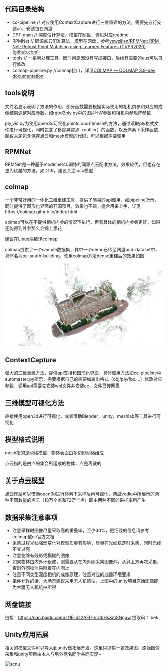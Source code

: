 ## 代码目录结构

- cc-pipeline       // 对应使用ContextCapture进行三维重建的方法，需要先自行安装cc，安装包在网盘
- DPT-main         // 深度估计算法，模型在网盘，详见对应readme
- RPMNet            // 同源点云配准算法，模型在网盘，参考[yewzijian/RPMNet: RPM-Net: Robust Point Matching using Learned Features (CVPR2020) (github.com)](https://github.com/yewzijian/RPMNet)
- tools                  // 一系列处理工具，因时间原因没有写成接口，后续有需要的uus可以自行修改
- colmap-pipeline.py            //colmap接口，详见[COLMAP — COLMAP 3.9-dev documentation](https://colmap.github.io/index.html)



## tools说明

文件名显示表明了方法的作用，部分函数需要根据实际使用的相机内参和对应的成像结果调整对应参数，如rgbd2ply.py中的图片HW参数和相机内参矩阵参数

ply_vis.py为使用open3d可视化pointcloud和mesh的方法，通过读取ply格式文件进行可视化，同时包含了移除异常点（outlier）的函数，以及体素下采样函数，函数末尾包含保存点云和mesh模型的代码，可以根据需要调用



## RPMNet

RPMNet是一种基于modelnet40训练的同源点云配准方法，效果较优，但也存在更为优越的方法，如DGR，建议关注sota模型



## colmap

一个非常好用的一体化三维重建工具，提供了简易的api调用，如pipeline所示，同时提供了图形化界面的开源项目，效果也不错，适合用来上手，详见https://colmap.github.io/index.html

colmap可以在不提供相机内参的情况下执行，但有具体的相机内参会更好，如果还能得到外参那么会锦上添花

建议在Linux端编译colmap

colmap提供了一个sample数据集，其中一个demo已传至网盘pcd-dataset中，具体名为pc-south-building，使用colmap方法dense重建后的效果如图

![scnu](./img/sb.png)



## ContextCapture

强大的三维重建方法，提供api支持和图形化界面，具体调用方法如cc-pipeline中automaster.py所示，需要根据自己的需要如输出格式（obj/ply/fbx....）修改对应参数，调用api需要先安装whl文件并安装cc，文件已传网盘



## 三维模型可视化方法

直接使用open3d进行可视化，或者借助Blender，unity，meshlab等工具进行可视化



## 模型格式说明

mesh指的是网格模型，物体表面由多边形网格组成

点云指的是由点的集合所组成的物体，点是离散的



## 关于点云模型

点云模型可以借助open3d进行体素下采样后再可视化，网盘vedio中所展示的两种不同数量的点云（18万个点和72万个点）即由两种不同的采样率所产生



## 数据采集注意事项

- 注意采样时图像尽量采取高的重叠率，至少30%，更细致的信息请参考colmap或cc官方文档
- 采集过程光线强弱变化对模型质量有影响，尽量在光线稳定时采集，同时光线不宜过亮
- 注意剔除有残影或模糊的图像
- 如果物体由内外环组成，则需要从在内外圈采集图像外，从斜上方再次采集，否则外圈物体易附着在内圈上
- 注意不同类型深度相机的成像原理，注意对应的成像环境要求
- 条件允许的话，大场景建议采用无人机航拍，上图中的unity项目原始图像即为大疆无人机航拍所得



## 网盘链接

链接：https://pan.baidu.com/s/1E-dz2AE0-nIUbHsXmSNguw 
提取码：lbek



## Unity应用拓展

相关的模型文件可以导入到unity做拓展开发，这里只提供一张效果图，原始图像采集和unity项目由本人与另外两名同学共同实现~

![scnu](./img/scnu.png)

